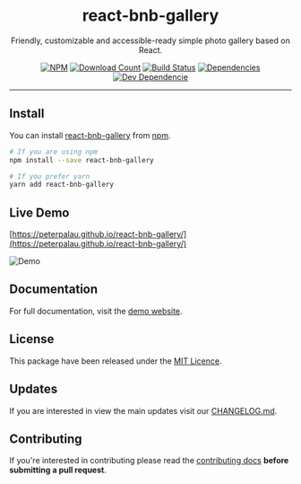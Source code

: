 <h1 align="center">react-bnb-gallery</h1>
<p align="center">
  Friendly, customizable and accessible-ready simple photo gallery based on React.
</p>

<p align="center">
  <a href="https://www.npmjs.com/package/react-bnb-gallery" target="_blank"><img src="https://img.shields.io/npm/v/react-bnb-gallery.svg" alt="NPM"></a>
  <a href="http://www.npmjs.com/package/react-bnb-gallery" target="_blank"><img src="http://img.shields.io/npm/dm/react-bnb-gallery.svg?style=flat" alt="Download Count" /></a>
  <a href="https://travis-ci.org/peterpalau/react-bnb-gallery" target="_blank"><img src="https://travis-ci.org/peterpalau/react-bnb-gallery.svg?branch=master" alt="Build Status" /></a>
  <a href="https://david-dm.org/peterpalau/react-bnb-gallery" target="_blank"><img src="https://david-dm.org/peterpalau/react-bnb-gallery.svg" alt="Dependencies" /></a>
  <a href="https://david-dm.org/peterpalau/react-bnb-gallery?type=dev" taret="_blank"><img src="https://david-dm.org/peterpalau/react-bnb-gallery/dev-status.svg" alt="Dev Dependencie" /></a>
</p>

------

## Install

You can install [react-bnb-gallery](https://www.npmjs.com/package/react-bnb-gallery) from [npm](https://www.npmjs.com/).

```bash
# If you are using npm
npm install --save react-bnb-gallery

# If you prefer yarn
yarn add react-bnb-gallery
```

## Live Demo

[https://peterpalau.github.io/react-bnb-gallery/](https://peterpalau.github.io/react-bnb-gallery/)

![Demo](https://raw.githubusercontent.com/peterpalau/react-bnb-gallery/master/react-bnb-demo.png)

## Documentation

For full documentation, visit the [demo website](https://peterpalau.github.io/react-bnb-gallery).

## License

This package have been released under the [MIT Licence](https://raw.githubusercontent.com/peterpalau/react-bnb-gallery/master/LICENSE).

## Updates

If you are interested in view the main updates visit our [CHANGELOG.md](https://github.com/peterpalau/react-bnb-gallery/blob/master/CHANGELOG.md).

## Contributing

If you're interested in contributing please read the [contributing docs](https://github.com/peterpalau/react-bnb-gallery/blob/master/CONTRIBUTING.md) **before submitting a pull request**.
